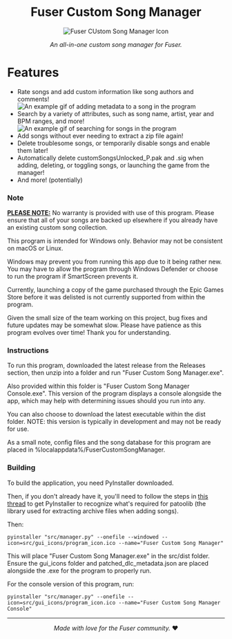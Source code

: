 <h1 align="center">Fuser Custom Song Manager</h1>
<p align="center">
<img src="https://github.com/N1nDr0id/FuserCustomSongManager/blob/main/docs/logo.jpg?raw=true" alt="Fuser CUstom Song Manager Icon">
</p>
<p align="center">
<i>An all-in-one custom song manager for Fuser.</i>
</p>

# Features
<ul>
  <li>Rate songs and add custom information like song authors and comments!<br><img src="https://github.com/N1nDr0id/FuserCustomSongManager/blob/main/docs/edit_song.gif?raw=true" alt="An example gif of adding metadata to a song in the program"></li>
  <li>Search by a variety of attributes, such as song name, artist, year and BPM ranges, and more!<br><img src="https://github.com/N1nDr0id/FuserCustomSongManager/blob/main/docs/search.gif?raw=true" alt="An example gif of searching for songs in the program"></li>
  <li>Add songs without ever needing to extract a zip file again!</li>
  <li>Delete troublesome songs, or temporarily disable songs and enable them later!</li>
  <li>Automatically delete customSongsUnlocked_P.pak and .sig when adding, deleting, or toggling songs, or launching the game from the manager!</li>
  <li>And more! (potentially)</li>
</ul>

### Note
<b><ins>PLEASE NOTE:</ins></b> No warranty is provided with use of this program. Please ensure that all of your songs are backed up elsewhere if you already have an existing custom song collection.

This program is intended for Windows only. Behavior may not be consistent on macOS or Linux.

Windows may prevent you from running this app due to it being rather new. You may have to allow the program through Windows Defender or choose to run the program if SmartScreen prevents it.

Currently, launching a copy of the game purchased through the Epic Games Store before it was delisted is not currently supported from within the program.

Given the small size of the team working on this project, bug fixes and future updates may be somewhat slow. Please have patience as this program evolves over time! Thank you for understanding.

### Instructions
To run this program, downloaded the latest release from the Releases section, then unzip into a folder and run "Fuser Custom Song Manager.exe".

Also provided within this folder is "Fuser Custom Song Manager Console.exe". This version of the program displays a console alongside the app, which may help with determining issues should you run into any.

You can also choose to download the latest executable within the dist folder. NOTE: this version is typically in development and may not be ready for use.

As a small note, config files and the song database for this program are placed in %localappdata%/FuserCustomSongManager.

### Building
To build the application, you need PyInstaller downloaded.

Then, if you don't already have it, you'll need to follow the steps in [this thread](https://github.com/pyinstaller/pyinstaller/issues/3013#issuecomment-363916070) to get PyInstaller to recognize what's required for patoolib (the library used for extracting archive files when adding songs).

Then:

```shell
pyinstaller "src/manager.py" --onefile --windowed --icon=src/gui_icons/program_icon.ico --name="Fuser Custom Song Manager"
```

This will place "Fuser Custom Song Manager.exe" in the src/dist folder. Ensure the gui_icons folder and patched_dlc_metadata.json are placed alongside the .exe for the program to properly run.

For the console version of this program, run:

```shell
pyinstaller "src/manager.py" --onefile --icon=src/gui_icons/program_icon.ico --name="Fuser Custom Song Manager Console"
```

<hr>
<p align="center"><i>Made with love for the Fuser community.</i> ❤️</p>
